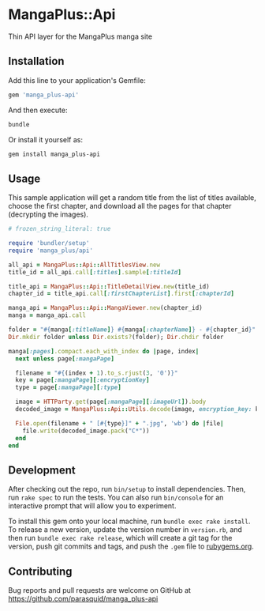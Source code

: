 # MangaPlus::Api

Thin API layer for the MangaPlus manga site

## Installation

Add this line to your application's Gemfile:

```ruby
gem 'manga_plus-api'
```

And then execute:

``` bash
bundle
```

Or install it yourself as:

``` bash
gem install manga_plus-api
```

## Usage

This sample application will get a random title from the list of titles available, choose the first chapter, and download all the pages for that chapter (decrypting the images).

``` ruby
# frozen_string_literal: true

require 'bundler/setup'
require 'manga_plus/api'

all_api = MangaPlus::Api::AllTitlesView.new
title_id = all_api.call[:titles].sample[:titleId]

title_api = MangaPlus::Api::TitleDetailView.new(title_id)
chapter_id = title_api.call[:firstChapterList].first[:chapterId]

manga_api = MangaPlus::Api::MangaViewer.new(chapter_id)
manga = manga_api.call

folder = "#{manga[:titleName]} #{manga[:chapterName]} - #{chapter_id}"
Dir.mkdir folder unless Dir.exists?(folder); Dir.chdir folder

manga[:pages].compact.each_with_index do |page, index|
  next unless page[:mangaPage]

  filename = "#{(index + 1).to_s.rjust(3, '0')}"
  key = page[:mangaPage][:encryptionKey]
  type = page[:mangaPage][:type]

  image = HTTParty.get(page[:mangaPage][:imageUrl]).body
  decoded_image = MangaPlus::Api::Utils.decode(image, encryption_key: key)

  File.open(filename + " [#{type}]" + ".jpg", 'wb') do |file|
    file.write(decoded_image.pack("C*"))
  end
end
```

## Development

After checking out the repo, run `bin/setup` to install dependencies. Then, run `rake spec` to run the tests. You can also run `bin/console` for an interactive prompt that will allow you to experiment.

To install this gem onto your local machine, run `bundle exec rake install`. To release a new version, update the version number in `version.rb`, and then run `bundle exec rake release`, which will create a git tag for the version, push git commits and tags, and push the `.gem` file to [rubygems.org](https://rubygems.org).

## Contributing

Bug reports and pull requests are welcome on GitHub at https://github.com/parasquid/manga_plus-api
